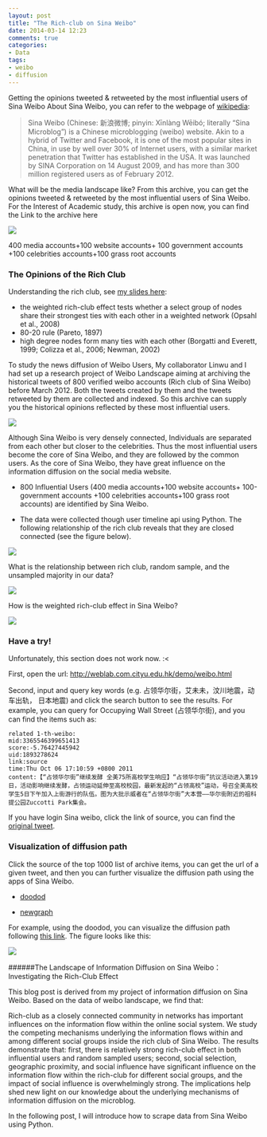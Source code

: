 ```yaml
---
layout: post
title: "The Rich-club on Sina Weibo"
date: 2014-03-14 12:23
comments: true
categories: 
- Data
tags:
- weibo
- diffusion
---
```



Getting the opinions tweeted & retweeted by the most influential users of Sina Weibo About Sina Weibo, you can refer to the webpage of [wikipedia](http://en.wikipedia.org/wiki/Sina_Weibo#cite_note-3):

> Sina Weibo (Chinese: 新浪微博; pinyin: Xīnlàng Wēibó; literally “Sina Microblog”) is a Chinese microblogging (weibo) website. Akin to a hybrid of Twitter and Facebook, it is one of the most popular sites in China, in use by well over 30% of Internet users, with a similar market penetration that Twitter has established in the USA. It was launched by SINA Corporation on 14 August 2009, and has more than 300 million registered users as of February 2012. 

What will  be the media landscape like? From this archive, you can get the opinions tweeted & retweeted by the most influential users of Sina Weibo. For the Interest of Academic study, this archive is open now, you can find the Link to the archive here

![](http://weblab.com.cityu.edu.hk/blog/chengjun/files/2012/04/landscape.png)

400 media accounts+100 website accounts+ 100 government accounts +100 celebrities accounts+100 grass root accounts

### The Opinions of the Rich Club

Understanding the rich club, see [my slides here](http://chengjun.github.io/slides/strut/richclub/):

- the weighted rich-club effect tests whether a select group 
of nodes share their strongest ties with each other in a 
weighted network (Opsahl et al., 2008)
- 80-20 rule  (Pareto, 1897)
- high degree nodes form many ties with each other 
(Borgatti and Everett, 1999; Colizza et al., 2006; Newman, 2002)

To study the news diffusion of Weibo Users, My collaborator Linwu and I had set up a research project of Weibo Landscape aiming at archiving the historical tweets of 800 verified weibo accounts (Rich club of Sina Weibo) before March 2012. Both the tweets created by them and the tweets retweeted by them are collected and indexed. So this archive can supply you the historical opinions reflected by these most influential users.

![](http://weblab.com.cityu.edu.hk/blog/chengjun/files/2012/04/core-and-periphery.png)

Although Sina Weibo is very densely connected, Individuals are separated from each other but closer to the celebrities. Thus the most influential users become the core of Sina Weibo, and they are followed by the common users. As the core of Sina Weibo, they have great influence on the information diffusion on the social media website.

- 800 Influential Users (400 media accounts+100 website accounts+ 100-government accounts +100 celebrities accounts+100 grass root accounts) are identified by Sina Weibo.

- The data were collected though user timeline api using Python. 
The following relationship of the rich club reveals that they are closed connected (see the figure below).

![](http://weblab.com.cityu.edu.hk/blog/chengjun/files/2012/04/social-network.png)

What is the relationship between rich club, random sample, and the unsampled majority in our data?

![](http://chengjun.github.io/slides/strut/richclub/richclub_files/11148691843_63cd8203c3_o.png)

How is the weighted rich-club effect in Sina Weibo?

![](http://chengjun.github.io/slides/strut/richclub/richclub_files/11148617174_4347265242_o.png)

### Have a try!
Unfortunately, this section does not work now. :<

First, open the url: http://weblab.com.cityu.edu.hk/demo/weibo.html

Second, input and query key words (e.g. 占领华尔街，艾未未，汶川地震，动车出轨， 日本地震) and click the search button to see the results. For example, you can query for Occupying Wall Street (占领华尔街), and you can find the items such as:

	related 1-th-weibo:
	mid:3365546399651413
	score:-5.76427445942
	uid:1893278624
	link:source
	time:Thu Oct 06 17:10:59 +0800 2011
	content:【“占领华尔街”继续发酵 全美75所高校学生响应】“占领华尔街”抗议活动进入第19日，活动影响继续发酵，占领运动延伸至高校校园，最新发起的“占领高校”运动，号召全美高校学生5日下午加入上街游行的队伍。图为大批示威者在“占领华尔街”大本营——华尔街附近的祖科提公园Zuccotti Park集会。

If you have login Sina weibo, click the link of source, you can find the [original tweet](http://www.weibo.com/1893278624/xrv9ZEuLX).



### Visualization of diffusion path

Click the source of the top 1000 list of archive items, you can get the url of a given tweet, and then you can further visualize the diffusion path using the apps of Sina Weibo.

- [doodod](http://www.doodod.com/doodod/home)

- [newgraph](http://newgraph.sinaapp.com/)

For example, using the doodod, you can visualize the diffusion path following [this link](http://www.doodod.com/doodod/chuanbo?weiboURL=http://weibo.com/1893278624/xrv9ZEuLX). The figure looks like this:

![](http://weblab.com.cityu.edu.hk/blog/chengjun/files/2012/04/freshnew.png)

######The Landscape of Information Diffusion on Sina Weibo： 
Investigating the Rich-Club Effect

This blog post is derived from my project of information diffusion on Sina Weibo. Based on the data of weibo landscape, we find that: 

Rich-club as a closely connected community in networks has important influences on the information flow within the online social system. We study the competing mechanisms underlying the information flows within and among different social groups inside the rich club of Sina Weibo. The results demonstrate that: first, there is relatively strong rich-club effect in both influential users and random sampled users; second, social selection, geographic proximity, and social influence have significant influence on the information flow within the rich-club for different social groups, and the impact of social influence is overwhelmingly strong. The implications help shed new light on our knowledge about the underlying mechanisms of information diffusion on the microblog.

In the following post, I will introduce how to scrape data from Sina Weibo using Python. 